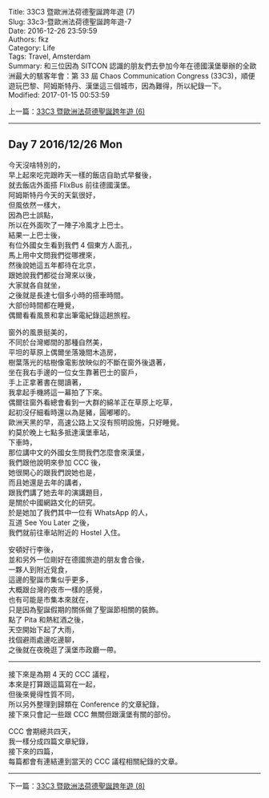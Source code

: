 Title: 33C3 暨歐洲法荷德聖誕跨年遊 (7)  
Slug: 33c3-暨歐洲法荷德聖誕跨年遊-7  
Date: 2016-12-26 23:59:59  
Authors: fkz  
Category: Life  
Tags: Travel, Amsterdam  
Summary: 和三位因為 SITCON 認識的朋友們去參加今年在德國漢堡舉辦的全歐洲最大的駭客年會：第 33 屆 Chaos Communication Congress (33C3)，順便遊玩巴黎、阿姆斯特丹、漢堡這三個城市，因為難得，所以紀錄一下。  
Modified: 2017-01-15 00:53:59  
  
  
上一篇：[33C3 暨歐洲法荷德聖誕跨年遊 (6)](/posts/2016/12/25/33c3-暨歐洲法荷德聖誕跨年遊-6)  
  
---  
  
## Day 7 2016/12/26 Mon  
  
今天沒啥特別的，  
早上起來吃完跟昨天一樣的飯店自助式早餐後，  
就去飯店外面搭 FlixBus 前往德國漢堡。  
阿姆斯特丹今天的天氣很好，  
但風依然一樣大，  
因為巴士誤點，  
所以在外面吹了一陣子冷風才上巴士。  
結果一上巴士後，  
有位外國女生看到我們 4 個東方人面孔，  
馬上用中文問我們從哪裡來，  
然後說她這五年都待在北京，  
跟她說我們都從台灣來以後，  
大家就各自就坐，  
之後就是長達七個多小時的搭車時間。  
大部份時間都在睡覺，  
偶爾看看風景和拿出筆電紀錄這趟旅程。  
  
窗外的風景挺美的，  
不同於台灣鄉間的那種自然美，  
平坦的草原上偶爾坐落幾間木造房，  
樹葉落光的枯樹像電影放映似的不斷在窗外後退著，  
坐在我右手邊的一位女生靠著巴士的窗戶，  
手上正拿著書在閱讀著，  
我拿起手機將這一幕拍了下來。  
偶爾往窗外看總會看到一大群的綿羊正在草原上吃草，  
起初沒仔細看時還以為是豬，圓嘟嘟的。  
歐洲天黑的早，高速公路上又沒有照明設施，只好睡覺。  
約莫於晚上七點多抵達漢堡車站，  
下車時，  
那位講中文的外國女生問我們怎麼會來漢堡，  
我們跟他說明來參加 CCC 後，  
她很開心的跟我們說她也是，  
而且她還是去年的講者，  
跟我們講了她去年的演講題目，  
是關於中國網路文化的研究。  
於是她加了我們其中一位有 WhatsApp 的人，  
互道 See You Later 之後，  
我們就前往車站附近的 Hostel 入住。  
  
安頓好行李後，  
並和另外一位剛好在德國旅遊的朋友會合後，  
一夥人到附近覓食，  
這邊的聖誕市集似乎更多，  
大概跟台灣的夜市一樣的感覺，  
也有可能是市集本來就在，  
只是因為聖誕假期的關係做了聖誕節相關的裝飾。  
點了 Pita 和熱紅酒之後，  
天空開始下起了大雨，  
找個避雨處邊吃邊聊，  
之後就在夜晚逛了漢堡市政廳一帶。  
  
---  
  
接下來是為期 4 天的 CCC 議程，  
本來是打算跟這篇寫在一起，  
但後來覺得性質不同，  
所以另外整理到歸類在 Conference 的文章紀錄，  
接下來只會記一些跟 CCC 無關但跟漢堡有關的部份。  
  
CCC 會期總共四天，  
我一樣分成四篇文章紀錄，  
接下來的四篇，  
每篇都會有連結連到當天的 CCC 議程相關紀錄的文章。  
  
---  
  
下一篇：[33C3 暨歐洲法荷德聖誕跨年遊 (8)](/posts/2016/12/27/33c3-暨歐洲法荷德聖誕跨年遊-8)  
